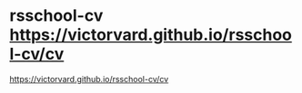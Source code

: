 # rsschool-cv https://victorvard.github.io/rsschool-cv/cv 
https://victorvard.github.io/rsschool-cv/cv
